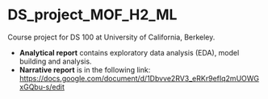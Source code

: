 # DS_project_MOF_H2_ML
Course project for DS 100 at University of California, Berkeley.

* **Analytical report** contains exploratory data analysis (EDA), model building and analysis.
* **Narrative report** is in the following link: 
https://docs.google.com/document/d/1Dbvve2RV3_eRKr9efIq2mUOWGxGQbu-s/edit
